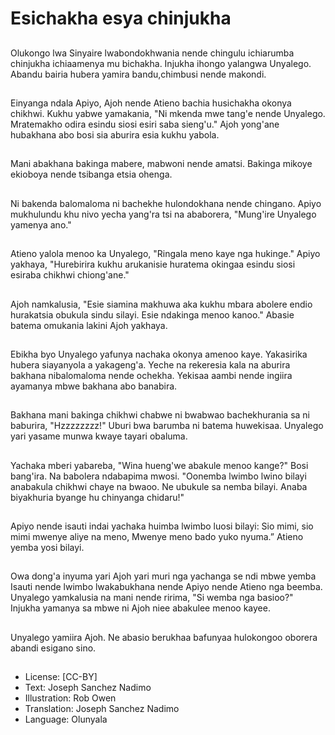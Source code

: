 # Esichakha esya chinjukha

##
Olukongo lwa Sinyaire
lwabondokhwania nende chingulu
ichiarumba chinjukha ichiaamenya
mu bichakha.
Injukha ihongo yalangwa Unyalego.
Abandu bairia hubera yamira
bandu,chimbusi nende makondi.


##
Einyanga ndala Apiyo, Ajoh nende
Atieno bachia husichakha okonya
chikhwi. Kukhu yabwe yamakania,
"Ni mkenda mwe tang'e nende
Unyalego. Mratemakho odira esindu
siosi esiri saba sieng'u."
Ajoh yong'ane hubakhana abo
bosi sia aburira esia kukhu yabola.


##
Mani abakhana bakinga mabere,
mabwoni nende amatsi.
Bakinga mikoye ekioboya nende
tsibanga etsia ohenga.


##
Ni bakenda balomaloma ni
bachekhe hulondokhana nende
chingano.
Apiyo mukhulundu khu nivo yecha
yang'ra tsi na ababorera, "Mung'ire
Unyalego yamenya ano."


##
Atieno yalola menoo ka Unyalego,
"Ringala meno kaye nga hukinge."
Apiyo yakhaya, "Hurebirira kukhu
arukanisie huratema okingaa esindu
siosi esiraba chikhwi chiong'ane."


##
Ajoh namkalusia, "Esie siamina
makhuwa aka kukhu mbara abolere
endio hurakatsia obukula sindu
silayi. Esie ndakinga menoo kanoo."
Abasie batema omukania lakini Ajoh
yakhaya.


##
Ebikha byo Unyalego yafunya
nachaka okonya amenoo kaye.
Yakasirika hubera siayanyola a
yakageng'a.
Yeche na rekeresia kala na aburira
bakhana nibalomaloma nende
ochekha. Yekisaa aambi nende
ingiira ayamanya mbwe bakhana
abo banabira.


##
Bakhana mani bakinga chikhwi
chabwe ni bwabwao bachekhurania
sa ni baburira, "Hzzzzzzzz!"
Uburi bwa barumba ni batema
huwekisaa. Unyalego yari yasame
munwa kwaye tayari obaluma.


##
Yachaka mberi yabareba, "Wina
hueng'we abakule menoo kange?"
Bosi bang'ira. Na babolera
ndabapima mwosi.
"Oonemba lwimbo lwino bilayi
anabakula chikhwi chaye na bwaoo.
Ne ubukule sa nemba bilayi. Anaba
biyakhuria byange hu chinyanga
chidaru!"


##
Apiyo nende isauti indai yachaka
huimba lwimbo luosi bilayi:
Sio mimi, sio mimi mwenye aliye na
meno,
Mwenye meno bado yuko nyuma.”
Atieno yemba yosi bilayi.


##
Owa dong'a inyuma yari Ajoh yari
muri nga yachanga se ndi mbwe
yemba Isauti nende lwimbo
lwakabukhana nende Apiyo nende
Atieno nga beemba.
Unyalego yamkalusia na mani
nende ririma, "Si wemba nga
basioo?"
Injukha yamanya sa mbwe ni Ajoh
niee abakulee menoo kayee.


##
Unyalego yamiira Ajoh. Ne abasio
berukhaa bafunyaa hulokongoo
oborera abandi esigano sino.


##
* License: [CC-BY]
* Text: Joseph Sanchez Nadimo
* Illustration: Rob Owen
* Translation: Joseph Sanchez Nadimo
* Language: Olunyala
